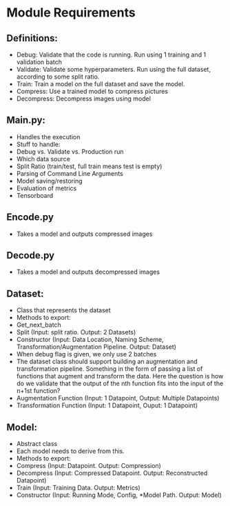 # Module Requirements

## Definitions:

- Debug: Validate that the code is running. Run using 1 training and 1 validation batch
- Validate: Validate some hyperparameters. Run using the full dataset, according to some split ratio.
- Train: Train a model on the full dataset and save the model.
- Compress: Use a trained model to compress pictures
- Decompress: Decompress images using model 


## Main.py:

- Handles the execution 
- Stuff to handle:
 - Debug vs. Validate vs. Production run
 - Which data source
 - Split Ratio (train/test, full train means test is empty)
 - Parsing of Command Line Arguments
 - Model saving/restoring
 - Evaluation of metrics 
 - Tensorboard

## Encode.py

- Takes a model and outputs compressed images

## Decode.py

- Takes a model and outputs decompressed images

## Dataset:

- Class that represents the dataset
- Methods to export:
 - Get_next_batch
 - Split (Input: split ratio. Output: 2 Datasets)
 - Constructor (Input: Data Location, Naming Scheme, Transformation/Augmentation Pipeline. Output: Dataset)
 - When debug flag is given, we only use 2 batches
 - The dataset class should support building an augmentation and transformation pipeline. Something in the form of passing a list of functions that augment and transform the data. Here the question is how do we validate that the output of the nth function fits into the input of the n+1st function?
 - Augmentation Function (Input: 1 Datapoint, Output: Multiple Datapoints)
 - Transformation Function (Input: 1 Datapoint, Ouput: 1 Datapoint)

## Model:

- Abstract class
- Each model needs to derive from this.
- Methods to export:
 - Compress (Input: Datapoint. Output: Compression)
 - Decompress (Input: Compressed Datapoint. Output: Reconstructed Datapoint)
 - Train (Input: Training Data. Output: Metrics)
 - Constructor (Input: Running Mode, Config, *Model Path. Output: Model)
